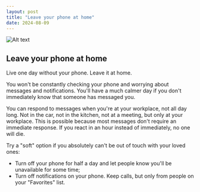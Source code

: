 ```yaml
---
layout: post
title: "Leave your phone at home"
date: 2024-08-09
---
```


![Alt text](/assets/images/09.jpg)

## Leave your phone at home

Live one day without your phone. Leave it at home.

You won't be constantly checking your phone and worrying about messages and notifications. You'll have a much calmer day if you don't immediately know that someone has messaged you.

You can respond to messages when you're at your workplace, not all day long. Not in the car, not in the kitchen, not at a meeting, but only at your workplace. This is possible because most messages don't require an immediate response. If you react in an hour instead of immediately, no one will die.

Try a "soft" option if you absolutely can't be out of touch with your loved ones:
- Turn off your phone for half a day and let people know you'll be unavailable for some time;
- Turn off notifications on your phone. Keep calls, but only from people on your "Favorites" list.
